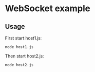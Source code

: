 # WebSocket example

## Usage

First start host1.js:

    node host1.js
    
Then start host2.js:

    node host2.js
